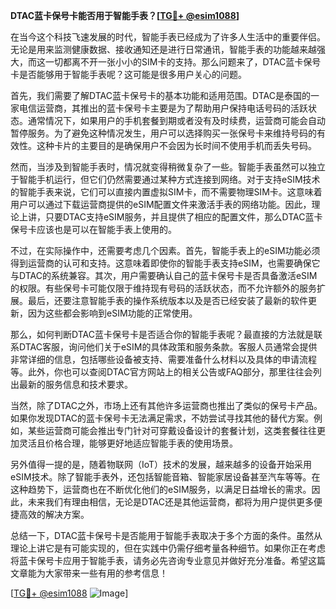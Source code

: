 **DTAC蓝卡保号卡能否用于智能手表？[[TG💪+ @esim1088](https://t.me/s/esim1088)]**

在当今这个科技飞速发展的时代，智能手表已经成为了许多人生活中的重要伴侣。无论是用来监测健康数据、接收通知还是进行日常通讯，智能手表的功能越来越强大，而这一切都离不开一张小小的SIM卡的支持。那么问题来了，DTAC蓝卡保号卡是否能够用于智能手表呢？这可能是很多用户关心的问题。

首先，我们需要了解DTAC蓝卡保号卡的基本功能和适用范围。DTAC是泰国的一家电信运营商，其推出的蓝卡保号卡主要是为了帮助用户保持电话号码的活跃状态。通常情况下，如果用户的手机套餐到期或者没有及时续费，运营商可能会自动暂停服务。为了避免这种情况发生，用户可以选择购买一张保号卡来维持号码的有效性。这种卡片的主要目的是确保用户不会因为长时间不使用手机而丢失号码。

然而，当涉及到智能手表时，情况就变得稍微复杂了一些。智能手表虽然可以独立于智能手机运行，但它们仍然需要通过某种方式连接到网络。对于支持eSIM技术的智能手表来说，它们可以直接内置虚拟SIM卡，而不需要物理SIM卡。这意味着用户可以通过下载运营商提供的eSIM配置文件来激活手表的网络功能。因此，理论上讲，只要DTAC支持eSIM服务，并且提供了相应的配置文件，那么DTAC蓝卡保号卡应该也是可以在智能手表上使用的。

不过，在实际操作中，还需要考虑几个因素。首先，智能手表上的eSIM功能必须得到运营商的认可和支持。这意味着即使你的智能手表支持eSIM，也需要确保它与DTAC的系统兼容。其次，用户需要确认自己的蓝卡保号卡是否具备激活eSIM的权限。有些保号卡可能仅限于维持现有号码的活跃状态，而不允许额外的服务扩展。最后，还要注意智能手表的操作系统版本以及是否已经安装了最新的软件更新，因为这些都会影响到eSIM功能的正常使用。

那么，如何判断DTAC蓝卡保号卡是否适合你的智能手表呢？最直接的方法就是联系DTAC客服，询问他们关于eSIM的具体政策和服务条款。客服人员通常会提供非常详细的信息，包括哪些设备被支持、需要准备什么材料以及具体的申请流程等。此外，你也可以查阅DTAC官方网站上的相关公告或FAQ部分，那里往往会列出最新的服务信息和技术要求。

当然，除了DTAC之外，市场上还有其他许多运营商也推出了类似的保号卡产品。如果你发现DTAC的蓝卡保号卡无法满足需求，不妨尝试寻找其他的替代方案。例如，某些运营商可能会推出专门针对可穿戴设备设计的套餐计划，这类套餐往往更加灵活且价格合理，能够更好地适应智能手表的使用场景。

另外值得一提的是，随着物联网（IoT）技术的发展，越来越多的设备开始采用eSIM技术。除了智能手表外，还包括智能音箱、智能家居设备甚至汽车等等。在这种趋势下，运营商也在不断优化他们的eSIM服务，以满足日益增长的需求。因此，未来我们有理由相信，无论是DTAC还是其他运营商，都将为用户提供更多便捷高效的解决方案。

总结一下，DTAC蓝卡保号卡是否能用于智能手表取决于多个方面的条件。虽然从理论上讲它是有可能实现的，但在实践中仍需仔细考量各种细节。如果你正在考虑将蓝卡保号卡应用于智能手表，请务必先咨询专业意见并做好充分准备。希望这篇文章能为大家带来一些有用的参考信息！

[[TG💪+ @esim1088](https://t.me/s/esim1088) ![Image](https://i.postimg.cc/4NQfJmqS/Snipaste-2025-05-13-00-14-12.png)]